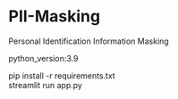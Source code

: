 # PII-Masking
Personal Identification Information Masking 


python_version:3.9


pip install -r requirements.txt   
streamlit run app.py  